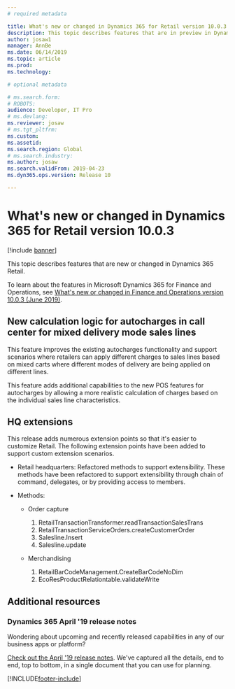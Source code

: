 ```yaml
---
# required metadata

title: What's new or changed in Dynamics 365 for Retail version 10.0.3
description: This topic describes features that are in preview in Dynamics 365 Retail. 
author: josaw1
manager: AnnBe
ms.date: 06/14/2019
ms.topic: article
ms.prod: 
ms.technology: 

# optional metadata

# ms.search.form: 
# ROBOTS: 
audience: Developer, IT Pro
# ms.devlang: 
ms.reviewer: josaw
# ms.tgt_pltfrm: 
ms.custom: 
ms.assetid: 
ms.search.region: Global
# ms.search.industry: 
ms.author: josaw
ms.search.validFrom: 2019-04-23
ms.dyn365.ops.version: Release 10

---
```

# What's new or changed in Dynamics 365 for Retail version 10.0.3

[!include [banner](../../includes/banner.md)]

This topic describes features that are new or changed in Dynamics 365 Retail. 

To learn about the features in Microsoft Dynamics 365 for Finance and Operations, see [What's new or changed in Finance and Operations version 10.0.3 (June 2019)](https://docs.microsoft.com/dynamics365/unified-operations/fin-and-ops/get-started/whats-new-changed-10-0-3).

## New calculation logic for autocharges in call center for mixed delivery mode sales lines

This feature improves the existing autocharges functionality and support scenarios where retailers can apply different charges to sales lines based on mixed carts where different modes of delivery are being applied on different lines.

This feature adds additional capabilities to the new POS features for autocharges by allowing a more realistic calculation of charges based on the individual sales line characteristics.

## HQ extensions 

This release adds numerous extension points so that it's easier to customize Retail. The following extension points have been added to support custom extension scenarios.

- Retail headquarters: Refactored methods to support extensibility. These methods have been refactored to support extensibility through chain of command, delegates, or by providing access to members.
- Methods:

    - Order capture
 
        1. RetailTransactionTransformer.readTransactionSalesTrans
        1. RetailTransactionServiceOrders.createCustomerOrder
        1. Salesline.Insert
        1. Salesline.update

    - Merchandising

        1. RetailBarCodeManagement.CreateBarCodeNoDim
        1. EcoResProductRelationtable.validateWrite

## Additional resources

### Dynamics 365 April '19 release notes

Wondering about upcoming and recently released capabilities in any of our business apps or platform?

[Check out the April '19 release notes](https://docs.microsoft.com/business-applications-release-notes/April19/index). We've captured all the details, end to end, top to bottom, in a single document that you can use for planning.


[!INCLUDE[footer-include](../../includes/footer-banner.md)]